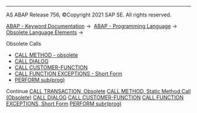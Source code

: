   

* * *

AS ABAP Release 756, ©Copyright 2021 SAP SE. All rights reserved.

[ABAP - Keyword Documentation](https://help.sap.com/doc/abapdocu_756_index_htm/7.56/en-US/abenabap.htm) →  [ABAP - Programming Language](https://help.sap.com/doc/abapdocu_756_index_htm/7.56/en-US/abenabap_reference.htm) →  [Obsolete Language Elements](https://help.sap.com/doc/abapdocu_756_index_htm/7.56/en-US/abenabap_obsolete.htm) → 

Obsolete Calls

-   [CALL METHOD - obsolete](https://help.sap.com/doc/abapdocu_756_index_htm/7.56/en-US/abapcall_method_static.htm)
-   [CALL DIALOG](https://help.sap.com/doc/abapdocu_756_index_htm/7.56/en-US/abapcall_dialog.htm)
-   [CALL CUSTOMER-FUNCTION](https://help.sap.com/doc/abapdocu_756_index_htm/7.56/en-US/abapcall_customer-function.htm)
-   [CALL FUNCTION EXCEPTIONS - Short Form](https://help.sap.com/doc/abapdocu_756_index_htm/7.56/en-US/abapcall_function_exc_short_form.htm)
-   [PERFORM sub(prog)](https://help.sap.com/doc/abapdocu_756_index_htm/7.56/en-US/abapperform_obsolete.htm)

Continue
[CALL TRANSACTION, Obsolete](https://help.sap.com/doc/abapdocu_756_index_htm/7.56/en-US/abapcall_transaction_auth_obs.htm)
[CALL METHOD, Static Method Call (Obsolete)](https://help.sap.com/doc/abapdocu_756_index_htm/7.56/en-US/abapcall_method_static.htm)
[CALL DIALOG](https://help.sap.com/doc/abapdocu_756_index_htm/7.56/en-US/abapcall_dialog.htm)
[CALL CUSTOMER-FUNCTION](https://help.sap.com/doc/abapdocu_756_index_htm/7.56/en-US/abapcall_customer-function.htm)
[CALL FUNCTION EXCEPTIONS, Short Form](https://help.sap.com/doc/abapdocu_756_index_htm/7.56/en-US/abapcall_function_exc_short_form.htm)
[PERFORM subr(prog)](https://help.sap.com/doc/abapdocu_756_index_htm/7.56/en-US/abapperform_obsolete.htm)